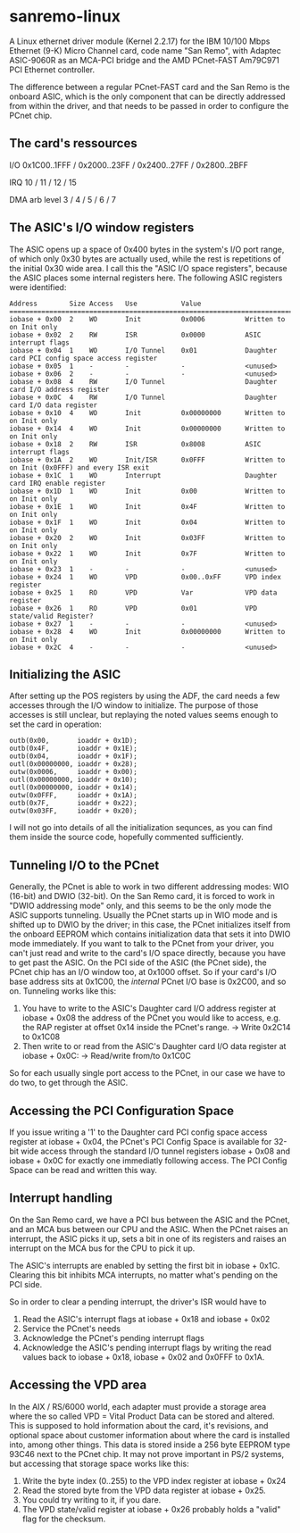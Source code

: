 # sanremo-linux

A Linux ethernet driver module (Kernel 2.2.17) for the IBM 10/100 Mbps Ethernet (9-K)
Micro Channel card, code name "San Remo", with Adaptec ASIC-9060R as an MCA-PCI bridge
and the AMD PCnet-FAST Am79C971 PCI Ethernet controller.

The difference between a regular PCnet-FAST card and the San Remo is the onboard ASIC,
which is the only component that can be directly addressed from within the driver,
and that needs to be passed in order to configure the PCnet chip.

## The card's ressources

I/O 0x1C00..1FFF / 0x2000..23FF / 0x2400..27FF / 0x2800..2BFF

IRQ 10 / 11 / 12 / 15

DMA arb level 3 / 4 / 5 / 6 / 7 
    
## The ASIC's I/O window registers

The ASIC opens up a space of 0x400 bytes in the system's I/O port range, of which only
0x30 bytes are actually used, while the rest is repetitions of the initial 0x30 wide area.
I call this the "ASIC I/O space registers", because the ASIC places some internal registers
here. The following ASIC registers were identified:

```				
Address        Size Access   Use           Value
======================================================================================
iobase + 0x00  2    WO       Init          0x0006          Written to on Init only
iobase + 0x02  2    RW       ISR           0x0000          ASIC interrupt flags
iobase + 0x04  1    WO       I/O Tunnel    0x01            Daughter card PCI config space access register
iobase + 0x05  1    -        -             -               <unused>
iobase + 0x06  2    -        -             -               <unused>
iobase + 0x08  4    RW       I/O Tunnel                    Daughter card I/O address register
iobase + 0x0C  4    RW       I/O Tunnel                    Daughter card I/O data register
iobase + 0x10  4    WO       Init          0x00000000      Written to on Init only
iobase + 0x14  4    WO       Init          0x00000000      Written to on Init only
iobase + 0x18  2    RW       ISR           0x8008          ASIC interrupt flags
iobase + 0x1A  2    WO       Init/ISR      0x0FFF          Written to on Init (0x0FFF) and every ISR exit
iobase + 0x1C  1    WO       Interrupt                     Daughter card IRQ enable register
iobase + 0x1D  1    WO       Init          0x00            Written to on Init only
iobase + 0x1E  1    WO       Init          0x4F            Written to on Init only
iobase + 0x1F  1    WO       Init          0x04            Written to on Init only
iobase + 0x20  2    WO       Init          0x03FF          Written to on Init only
iobase + 0x22  1    WO       Init          0x7F            Written to on Init only
iobase + 0x23  1    -        -             -               <unused>
iobase + 0x24  1    WO       VPD           0x00..0xFF      VPD index register
iobase + 0x25  1    RO       VPD           Var             VPD data register
iobase + 0x26  1    RO       VPD           0x01            VPD state/valid Register?
iobase + 0x27  1    -	     -  	       -               <unused>
iobase + 0x28  4    WO       Init          0x00000000      Written to on Init only
iobase + 0x2C  4    -	     -             -               <unused>
```

## Initializing the ASIC

After setting up the POS registers by using the ADF, the card needs a few accesses through the
I/O window to initialize.
The purpose of those accesses is still unclear, but replaying the noted values seems enough to
set the card in operation:

```
outb(0x00,       ioaddr + 0x1D);
outb(0x4F,       ioaddr + 0x1E);
outb(0x04,       ioaddr + 0x1F);                                    
outl(0x00000000, ioaddr + 0x28);
outw(0x0006,     ioaddr + 0x00);
outl(0x00000000, ioaddr + 0x10);
outl(0x00000000, ioaddr + 0x14);
outw(0x0FFF,     ioaddr + 0x1A);
outb(0x7F,       ioaddr + 0x22);
outw(0x03FF,     ioaddr + 0x20);
```
	
I will not go into details of all the initialization sequnces, as you can find them inside the
source code, hopefully commented sufficiently.

## Tunneling I/O to the PCnet

Generally, the PCnet is able to work in two different addressing modes: WIO (16-bit) and DWIO (32-bit).
On the San Remo card, it is forced to work in "DWIO addressing mode" only, and this seems to be the only
mode the ASIC supports tunneling.
Usually the PCnet starts up in WIO mode and is shifted up to DWIO by the driver; in this case, the PCnet
initializes itself from the onboard EEPROM which contains initialization data that sets it into DWIO
mode immediately.
If you want to talk to the PCnet from your driver, you can't just read and write to the card's I/O space
directly, because you have to get past the ASIC.
On the PCI side of the ASIC (the PCnet side), the PCnet chip has an I/O window too, at 0x1000 offset.
So if your card's I/O base address sits at 0x1C00, the *internal* PCnet I/O base is 0x2C00, and so on.
Tunneling works like this:

1) You have to write to the ASIC's Daughter card I/O address register at iobase + 0x08 the address of
   the PCnet you would like to access, e.g. the RAP register at offset 0x14 inside the PCnet's range.
   -> Write 0x2C14 to 0x1C08
2) Then write to or read from the ASIC's Daughter card I/O data register at iobase + 0x0C:
   -> Read/write from/to 0x1C0C
   
So for each usually single port access to the PCnet, in our case we have to do two, to get through the ASIC.

## Accessing the PCI Configuration Space

If you issue writing a '1' to the Daughter card PCI config space access register at iobase + 0x04,
the PCnet's PCI Config Space is available for 32-bit wide access through the standard I/O tunnel registers
iobase + 0x08 and iobase + 0x0C for exactly one immediatly following access.
The PCI Config Space can be read and written this way.

## Interrupt handling

On the San Remo card, we have a PCI bus between the ASIC and the PCnet, and an MCA bus between our CPU
and the ASIC. When the PCnet raises an interrupt, the ASIC picks it up, sets a bit in one of its registers
and raises an interrupt on the MCA bus for the CPU to pick it up.

The ASIC's interrupts are enabled by setting the first bit in iobase + 0x1C.
Clearing this bit inhibits MCA interrupts, no matter what's pending on the PCI side.

So in order to clear a pending interrupt, the driver's ISR would have to 

1) Read the ASIC's interrupt flags at iobase + 0x18 and iobase + 0x02
2) Service the PCnet's needs
3) Acknowledge the PCnet's pending interrupt flags
4) Acknowledge the ASIC's pending interrupt flags by writing the read
   values back to iobase + 0x18, iobase + 0x02 and 0x0FFF to 0x1A.
   
## Accessing the VPD area

In the AIX / RS/6000 world, each adapter must provide a storage area where the so called 
VPD = Vital Product Data can be stored and altered.
This is supposed to hold information about the card, it's revisions, and optional space
about customer information about where the card is installed into, among other things.
This data is stored inside a 256 byte EEPROM type 93C46 next to the PCnet chip.
It may not prove important in PS/2 systems, but accessing that storage space works like this:

1) Write the byte index (0..255) to the VPD index register at iobase + 0x24
2) Read the stored byte from the VPD data register at iobase + 0x25.
3) You could try writing to it, if you dare.
4) The VPD state/valid register at iobase + 0x26 probably holds a "valid" flag for the checksum.

	